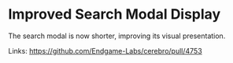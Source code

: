 # Improved Search Modal Display

The search modal is now shorter, improving its visual presentation.

Links:
https://github.com/Endgame-Labs/cerebro/pull/4753
